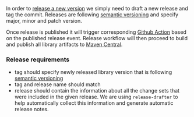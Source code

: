 In order to [release a new version](https://github.com/ExpediaDotCom/graphql-kotlin/releases) we simply need to draft a new release
and tag the commit. Releases are following [semantic versioning](https://semver.org/) and specify major, minor and patch version.

Once release is published it will trigger corresponding [Github Action](https://github.com/ExpediaGroup/graphql-kotlin/blob/master/.github/workflows/release.yml)
based on the published release event. Release workflow will then proceed to build and publish all library artifacts to [Maven Central](https://central.sonatype.org/).

### Release requirements

-   tag should specify newly released library version that is following [semantic versioning](https://semver.org/)
-   tag and release name should match
-   release should contain the information about all the change sets that were included in the given release. We are using `release-drafter` to help automatically
    collect this information and generate automatic release notes.
